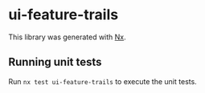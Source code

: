 # ui-feature-trails

This library was generated with [Nx](https://nx.dev).

## Running unit tests

Run `nx test ui-feature-trails` to execute the unit tests.
